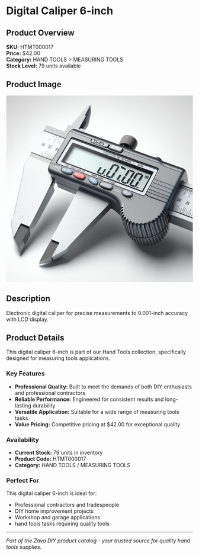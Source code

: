 # Digital Caliper 6-inch

## Product Overview

**SKU:** HTMT000017  
**Price:** $42.00  
**Category:** HAND TOOLS > MEASURING TOOLS  
**Stock Level:** 79 units available  

## Product Image

![Digital Caliper 6-inch](https://raw.githubusercontent.com/microsoft/ai-tour-26-zava-diy-dataset-plus-mcp/refs/heads/main/images/hand_tools_measuring_tools_digital_caliper_6_inch_20250621_111241.png)

## Description

Electronic digital caliper for precise measurements to 0.001-inch accuracy with LCD display.

## Product Details

This digital caliper 6-inch is part of our Hand Tools collection, specifically designed for measuring tools applications. 

### Key Features

- **Professional Quality:** Built to meet the demands of both DIY enthusiasts and professional contractors
- **Reliable Performance:** Engineered for consistent results and long-lasting durability
- **Versatile Application:** Suitable for a wide range of measuring tools tasks
- **Value Pricing:** Competitive pricing at $42.00 for exceptional quality

### Availability

- **Current Stock:** 79 units in inventory
- **Product Code:** HTMT000017
- **Category:** HAND TOOLS / MEASURING TOOLS

### Perfect For

This digital caliper 6-inch is ideal for:
- Professional contractors and tradespeople
- DIY home improvement projects  
- Workshop and garage applications
- hand tools tasks requiring quality tools

---

*Part of the Zava DIY product catalog - your trusted source for quality hand tools supplies.*
